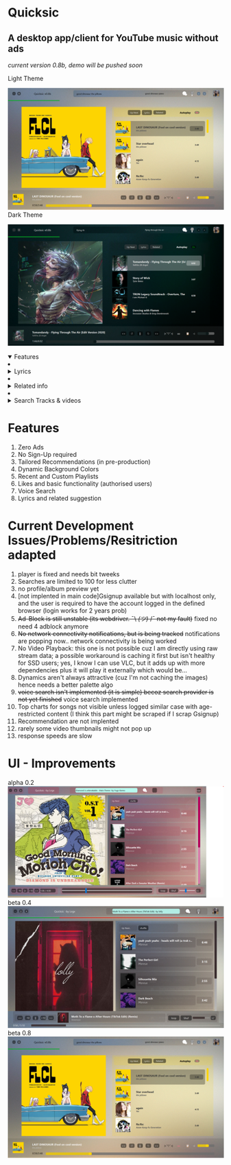 # Quicksic
A desktop app/client for YouTube music without ads
----------------------------------------------

*current version 0.8b, demo will be pushed soon*

Light Theme

![Screenshot](https://github.com/Abhishek-raj-exe/Quicksic/blob/main/ss/Screenshot%202023-08-21%20010658.png)
Dark Theme

![Screenshot](https://github.com/Abhishek-raj-exe/Quicksic/blob/main/ss/Screenshot%202023-08-22%20205639.png)

<details open>
  <summary>Features</summary>
  <li><details close>
    <summary>Lyrics</summary>
  https://github.com/Abhishek-raj-exe/Quicksic/blob/main/ss/Screenshot%202023-08-21%20005232.png
  </details></li>
  <li><details close>
    <summary>Related info</summary>
    <li><details open>
      <summary>Similar Tracks & Recomended playlists/album</summary>
      https://github.com/Abhishek-raj-exe/Quicksic/blob/main/ss/Screenshot%202023-08-21%20005043.png
    </details></li>
    <li><details open>
      <summary>Artist top songs & similar artists</summary>
      https://github.com/Abhishek-raj-exe/Quicksic/blob/main/ss/Screenshot%202023-08-21%20004902.png
    </details></li>
    <li><details open>
      <summary>Artist albums and about</summary>
      https://github.com/Abhishek-raj-exe/Quicksic/blob/main/ss/Screenshot%202023-08-21%20004944.png
    </details></li>  
  </details></li>
  <li><details close>
    <summary>Search Tracks & videos</summary>
  https://github.com/Abhishek-raj-exe/Quicksic/blob/main/ss/Screenshot%202023-08-21%20011437.png
  </details></li>
</details>

# Features
1. Zero Ads
2. No Sign-Up required
3. Tailored Recommendations (in pre-production)
4. Dynamic Background Colors
5. Recent and Custom Playlists
6. Likes and basic functionality (authorised users)
7. Voice Search
8. Lyrics and related suggestion

# Current Development Issues/Problems/Resitriction adapted

1. player is fixed and needs bit tweeks
2. Searches are limited to 100 for less clutter
3. no profile/album preview yet
4. [not implented in main code]Gsignup available but with localhost only, and the user is required to have the account logged in the defined browser (login works for 2 years prob)
5. ~~Ad-Block is still unstable (its webdriver. ¯\ _(ツ)_ /¯ not my fault)~~ fixed no need 4 adblock anymore
6. ~~No network connectivity notifications, but is being tracked~~ notifications are popping now.. network connectivity is being worked
7. No Video Playback: this one is not possible cuz I am directly using raw stream data; a possible workaround is caching it first but isn't healthy for SSD users; yes, I know I can use VLC, but it adds up with more dependencies plus it will play it externally which would be...
8. Dynamics aren't always attractive (cuz I'm not caching the images) hence needs a better palette algo
9. ~~voice search isn't implemented (it is simple) becoz search provider is not yet finished~~ voice search implemented
10. Top charts for songs not visible unless logged similar case with age-restricted content (I think this part might be scraped if I scrap Gsignup)
11. Recommendation are not implented
12. rarely some video thumbnails might not pop up
13. response speeds are slow

# UI - Improvements
alpha 0.2
![Screenshot](https://github.com/Abhishek-raj-exe/Quicksic/blob/main/ss/progress/Screenshot%202023-08-21%20011547.png)
beta 0.4
![Screenshot](https://github.com/Abhishek-raj-exe/Quicksic/blob/main/ss/progress/Moth%20Light%202.png)
beta 0.8
![Screenshot](https://github.com/Abhishek-raj-exe/Quicksic/blob/main/ss/Screenshot%202023-08-21%20010658.png)

